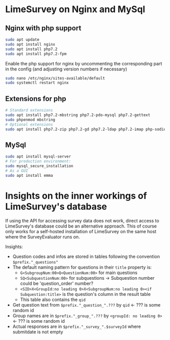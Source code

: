 # LimeSurvey on Nginx and MySql

## Nginx with php support

```bash
sudo apt update
sudo apt install nginx
sudo apt install php7.2
sudo apt install php7.2-fpm
```

Enable the php support for nginx by uncommenting the corresponding part in the config 
(and adjusting version numbers if necessary)

```bash 
sudo nano /etc/nginx/sites-available/default
sudo systemctl restart nginx
``` 

## Extensions for php

```bash 
# Standard extensions 
sudo apt install php7.2-mbstring php7.2-pdo-mysql php7.2-gettext
sudo phpenmod mbstring
# Optional extensions
sudo apt install php7.2-zip php7.2-gd php7.2-ldap php7.2-imap php-sodium
``` 

## MySql

```bash
sudo apt install mysql-server
# For production environment:
sudo mysql_secure_installation
# As a GUI
sudo apt install emma
``` 

# Insights on the inner workings of LimeSurvey's database

If using the API for accessing survey data does not work, direct access to LimeSurvey's database could be an alternative approach. This of course only works for a self-hosted installation of LimeSurvey on the same host where the SurveyEvaluator runs on.

Insights:
- Question codes and infos are stored in tables following the convention `$prefix."_questions"`
- The default naming pattern for questions in their `title` property is:
  - `G<SubgroupNum:00>Q<QuestionNum:00>` for main questions
  - `SQ<SubquestionNum:00>` for subquestions -> Subquestion number could be 'question_order' number?
  - `<SID>X<GroupId:no leading 0>X<SubgroupNum:no leading 0><if Subquestion:title>` is the question's column in the result table
  - This table also contains the `qid`
- Get question text from `$prefix."_question_".???` by `qid` <- ??? is some random id
- Group names are in `$prefix."_group_".???` by `<groupId: no leading 0>` <- ??? is some random id 
- Actual responses are in `$prefix."_survey_".$surveyId` where submitdate is not empty